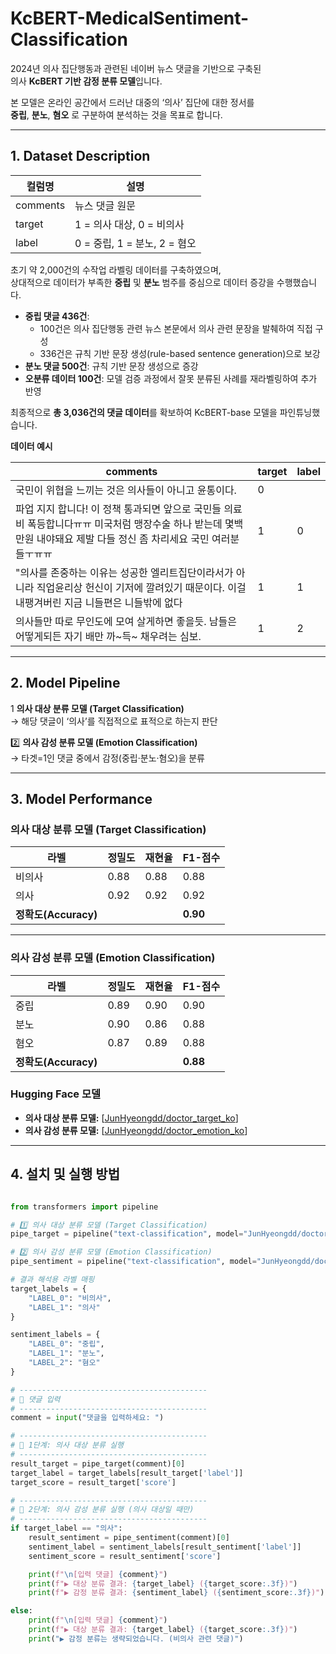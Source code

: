 # KcBERT-MedicalSentiment-Classification

2024년 의사 집단행동과 관련된 네이버 뉴스 댓글을 기반으로 구축된  
의사 **KcBERT 기반 감정 분류 모델**입니다.  

본 모델은 온라인 공간에서 드러난 대중의 ‘의사’ 집단에 대한 정서를  
**중립**, **분노**, **혐오** 로 구분하여 분석하는 것을 목표로 합니다.

---

## 1. Dataset Description

| 컬럼명 | 설명 |
|--------|------|
| comments | 뉴스 댓글 원문 |
| target | 1 = 의사 대상, 0 = 비의사 |
| label | 0 = 중립, 1 = 분노, 2 = 혐오 |

초기 약 2,000건의 수작업 라벨링 데이터를 구축하였으며,  
상대적으로 데이터가 부족한 **중립** 및 **분노** 범주를 중심으로 데이터 증강을 수행했습니다.  
- **중립 댓글 436건**:  
  - 100건은 의사 집단행동 관련 뉴스 본문에서 의사 관련 문장을 발췌하여 직접 구성  
  - 336건은 규칙 기반 문장 생성(rule-based sentence generation)으로 보강  
- **분노 댓글 500건**: 규칙 기반 문장 생성으로 증강  
- **오분류 데이터 100건**: 모델 검증 과정에서 잘못 분류된 사례를 재라벨링하여 추가 반영  

최종적으로 **총 3,036건의 댓글 데이터**를 확보하여 KcBERT-base 모델을 파인튜닝했습니다.


**데이터 예시**

| comments | target | label |
|-----------|---------|--------|
| 국민이 위협을 느끼는 것은 의사들이 아니고 윤통이다. | 0 |  |
| 파업 지지 합니다! 이 정책 통과되면 앞으로 국민들 의료비 폭등합니다ㅠㅠ 미국처럼 맹장수술 하나 받는데 몇백만원 내야돼요 제발 다들 정신 좀 차리세요 국민 여러분들ㅜㅠㅠ | 1 | 0 |
| "의사를 존중하는 이유는 성공한 엘리트집단이라서가 아니라 직업윤리상 헌신이 기저에 깔려있기 때문이다. 이걸 내팽겨버린 지금 니들편은 니들밖에 없다 | 1 | 1 |
| 의사들만 따로 무인도에 모여 살게하면 좋을듯. 남들은 어떻게되든 자기 배만 까~득~ 채우려는 심보. | 1 | 2 |

---

## 2. Model Pipeline

1️ **의사 대상 분류 모델 (Target Classification)**  
   → 해당 댓글이 ‘의사’를 직접적으로 표적으로 하는지 판단  

2️⃣ **의사 감성 분류 모델 (Emotion Classification)**  
   → 타겟=1인 댓글 중에서 감정(중립·분노·혐오)을 분류  

---

## 3. Model Performance

### 의사 대상 분류 모델 (Target Classification)

| 라벨 | 정밀도 | 재현율 | F1-점수 |
|------|--------|--------|--------|
| 비의사 | 0.88 | 0.88 | 0.88 |
| 의사 | 0.92 | 0.92 | 0.92 |
| **정확도(Accuracy)** |  |  | **0.90** |

---

### 의사 감성 분류 모델 (Emotion Classification)

| 라벨 | 정밀도 | 재현율 | F1-점수 |
|------|--------|--------|--------|
| 중립 | 0.89 | 0.90 | 0.90 |
| 분노 | 0.90 | 0.86 | 0.88 |
| 혐오 | 0.87 | 0.89 | 0.88 |
| **정확도(Accuracy)** |  |  | **0.88** |



### Hugging Face 모델
- **의사 대상 분류 모델:** [[JunHyeongdd/doctor_target_ko](https://huggingface.co/JunHyeongdd/doctortargetmodel)]
- **의사 감성 분류 모델:** [[JunHyeongdd/doctor_emotion_ko](https://huggingface.co/JunHyeongdd/doctorsentimentmodel)]

---

## 4. 설치 및 실행 방법

```python

from transformers import pipeline

# 1️⃣ 의사 대상 분류 모델 (Target Classification)
pipe_target = pipeline("text-classification", model="JunHyeongdd/doctortargetmodel")

# 2️⃣ 의사 감성 분류 모델 (Emotion Classification)
pipe_sentiment = pipeline("text-classification", model="JunHyeongdd/doctorsentimentmodel")

# 결과 해석용 라벨 매핑
target_labels = {
    "LABEL_0": "비의사",
    "LABEL_1": "의사"
}

sentiment_labels = {
    "LABEL_0": "중립",
    "LABEL_1": "분노",
    "LABEL_2": "혐오"
}

# ------------------------------------------
# 🔹 댓글 입력
# ------------------------------------------
comment = input("댓글을 입력하세요: ")

# ------------------------------------------
# 🔹 1단계: 의사 대상 분류 실행
# ------------------------------------------
result_target = pipe_target(comment)[0]
target_label = target_labels[result_target['label']]
target_score = result_target['score']

# ------------------------------------------
# 🔹 2단계: 의사 감성 분류 실행 (의사 대상일 때만)
# ------------------------------------------
if target_label == "의사":
    result_sentiment = pipe_sentiment(comment)[0]
    sentiment_label = sentiment_labels[result_sentiment['label']]
    sentiment_score = result_sentiment['score']

    print(f"\n[입력 댓글] {comment}")
    print(f"▶ 대상 분류 결과: {target_label} ({target_score:.3f})")
    print(f"▶ 감정 분류 결과: {sentiment_label} ({sentiment_score:.3f})")

else:
    print(f"\n[입력 댓글] {comment}")
    print(f"▶ 대상 분류 결과: {target_label} ({target_score:.3f})")
    print("▶ 감정 분류는 생략되었습니다. (비의사 관련 댓글)")
